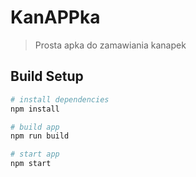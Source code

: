 # KanAPPka

> Prosta apka do zamawiania kanapek

## Build Setup

``` bash
# install dependencies
npm install

# build app
npm run build

# start app
npm start
```
